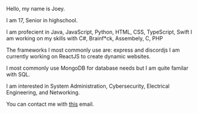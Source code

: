 Hello, my name is Joey.

I am 17, Senior in highschool.

I am profecient in Java, JavaScript, Python, HTML, CSS, TypeScript, Swift
I am working on my skills with C#, Brainf*ck, Assembely, C, PHP

The frameworks I most commonly use are: express and discordjs
I am currently working on ReactJS to create dynamic websites. 

I most commonly use MongoDB for database needs but I am quite familar with SQL. 

I am interested in System Administration, Cybersecurity, Electrical Engineering, and Networking. 

You can contact me with <a href="mailto:joeyliebtp@gmail.com">this</a> email. 
